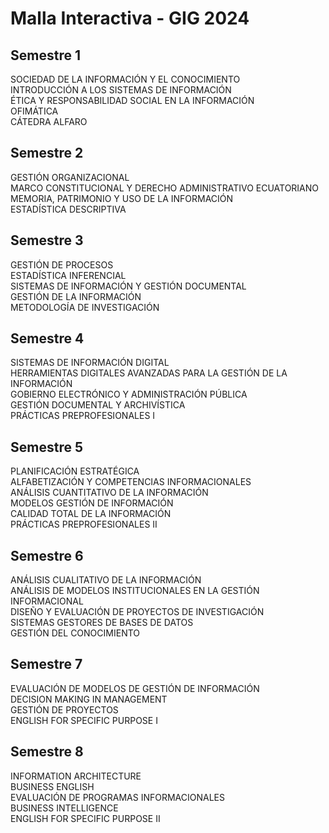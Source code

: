 
<head>
  <meta charset="UTF-8">
  <meta name="viewport" content="width=device-width, initial-scale=1.0">
  <title>Malla GIG Interactiva</title>
  <link rel="stylesheet" href="estilos.css">
</head>
<body>
  <h1>Malla Interactiva - GIG 2024</h1>
  <div class="malla">
    <!-- Semestre 1 -->
    <div class="semestre">
      <h2>Semestre 1</h2>
      <div class="materia">SOCIEDAD DE LA INFORMACIÓN Y EL CONOCIMIENTO</div>
      <div class="materia">INTRODUCCIÓN A LOS SISTEMAS DE INFORMACIÓN</div>
      <div class="materia">ÉTICA Y RESPONSABILIDAD SOCIAL EN LA INFORMACIÓN</div>
      <div class="materia">OFIMÁTICA</div>
      <div class="materia">CÁTEDRA ALFARO</div>
    </div><!-- Semestre 2 -->
<div class="semestre">
  <h2>Semestre 2</h2>
  <div class="materia">GESTIÓN ORGANIZACIONAL</div>
  <div class="materia">MARCO CONSTITUCIONAL Y DERECHO ADMINISTRATIVO ECUATORIANO</div>
  <div class="materia">MEMORIA, PATRIMONIO Y USO DE LA INFORMACIÓN</div>
  <div class="materia">ESTADÍSTICA DESCRIPTIVA</div>
</div>

<!-- Semestre 3 -->
<div class="semestre">
  <h2>Semestre 3</h2>
  <div class="materia">GESTIÓN DE PROCESOS</div>
  <div class="materia">ESTADÍSTICA INFERENCIAL</div>
  <div class="materia">SISTEMAS DE INFORMACIÓN Y GESTIÓN DOCUMENTAL</div>
  <div class="materia">GESTIÓN DE LA INFORMACIÓN</div>
  <div class="materia">METODOLOGÍA DE INVESTIGACIÓN</div>
</div>

<!-- Semestre 4 -->
<div class="semestre">
  <h2>Semestre 4</h2>
  <div class="materia">SISTEMAS DE INFORMACIÓN DIGITAL</div>
  <div class="materia">HERRAMIENTAS DIGITALES AVANZADAS PARA LA GESTIÓN DE LA INFORMACIÓN</div>
  <div class="materia">GOBIERNO ELECTRÓNICO Y ADMINISTRACIÓN PÚBLICA</div>
  <div class="materia">GESTIÓN DOCUMENTAL Y ARCHIVÍSTICA</div>
  <div class="materia">PRÁCTICAS PREPROFESIONALES I</div>
</div>

<!-- Semestre 5 -->
<div class="semestre">
  <h2>Semestre 5</h2>
  <div class="materia">PLANIFICACIÓN ESTRATÉGICA</div>
  <div class="materia">ALFABETIZACIÓN Y COMPETENCIAS INFORMACIONALES</div>
  <div class="materia">ANÁLISIS CUANTITATIVO DE LA INFORMACIÓN</div>
  <div class="materia">MODELOS GESTIÓN DE INFORMACIÓN</div>
  <div class="materia">CALIDAD TOTAL DE LA INFORMACIÓN</div>
  <div class="materia">PRÁCTICAS PREPROFESIONALES II</div>
</div>

<!-- Semestre 6 -->
<div class="semestre">
  <h2>Semestre 6</h2>
  <div class="materia">ANÁLISIS CUALITATIVO DE LA INFORMACIÓN</div>
  <div class="materia">ANÁLISIS DE MODELOS INSTITUCIONALES EN LA GESTIÓN INFORMACIONAL</div>
  <div class="materia">DISEÑO Y EVALUACIÓN DE PROYECTOS DE INVESTIGACIÓN</div>
  <div class="materia">SISTEMAS GESTORES DE BASES DE DATOS</div>
  <div class="materia">GESTIÓN DEL CONOCIMIENTO</div>
</div>

<!-- Semestre 7 -->
<div class="semestre">
  <h2>Semestre 7</h2>
  <div class="materia">EVALUACIÓN DE MODELOS DE GESTIÓN DE INFORMACIÓN</div>
  <div class="materia">DECISION MAKING IN MANAGEMENT</div>
  <div class="materia">GESTIÓN DE PROYECTOS</div>
  <div class="materia">ENGLISH FOR SPECIFIC PURPOSE I</div>
</div>

<!-- Semestre 8 -->
<div class="semestre">
  <h2>Semestre 8</h2>
  <div class="materia">INFORMATION ARCHITECTURE</div>
  <div class="materia">BUSINESS ENGLISH</div>
  <div class="materia">EVALUACIÓN DE PROGRAMAS INFORMACIONALES</div>
  <div class="materia">BUSINESS INTELLIGENCE</div>
  <div class="materia">ENGLISH FOR SPECIFIC PURPOSE II</div>
</div>

  </div>
  <script src="script.js"></script>
</body>
</html>
